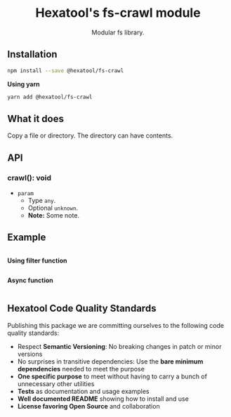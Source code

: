 <h1 align="center">
  Hexatool's fs-crawl module 
</h1>

<p align="center">
  Modular fs library.
</p>

## Installation

```bash
npm install --save @hexatool/fs-crawl
```

**Using yarn**

```bash
yarn add @hexatool/fs-crawl
```

## What it does

Copy a file or directory. The directory can have contents.

## API

### crawl(): void

- `param` 
    - Type `any`.
    - Optional `unknown`.
    - **Note:** Some note.


## Example

```typescript

```

**Using filter function**

```typescript

```

**Async function**

```typescript

```

## Hexatool Code Quality Standards

Publishing this package we are committing ourselves to the following code quality standards:

- Respect **Semantic Versioning**: No breaking changes in patch or minor versions
- No surprises in transitive dependencies: Use the **bare minimum dependencies** needed to meet the purpose
- **One specific purpose** to meet without having to carry a bunch of unnecessary other utilities
- **Tests** as documentation and usage examples
- **Well documented README** showing how to install and use
- **License favoring Open Source** and collaboration
